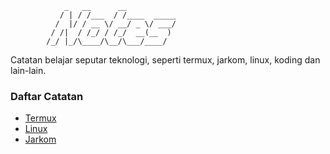                 _   __      __
               / | / /___  / /____  _____
              /  |/ / __ \/ __/ _ \/ ___/
             / /|  / /_/ / /_/  __(__  )
            /_/ |_/\____/\__/\___/____/

Catatan belajar seputar teknologi, seperti termux, jarkom, linux, koding dan lain-lain.

### Daftar Catatan

- [Termux](./termux/)
- [Linux](./linux/)
- [Jarkom](./jarkom/)
